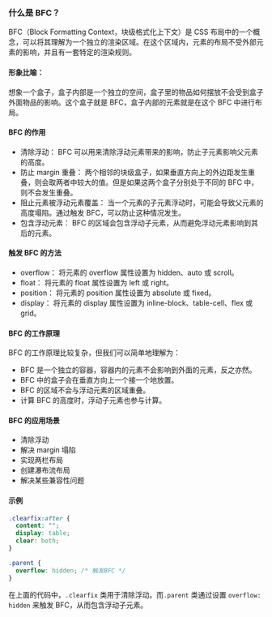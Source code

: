 ### 什么是 BFC？

BFC（Block Formatting Context，块级格式化上下文）是 CSS 布局中的一个概念，可以将其理解为一个独立的渲染区域。在这个区域内，元素的布局不受外部元素的影响，并且有一套特定的渲染规则。

#### 形象比喻：

想象一个盒子，盒子内部是一个独立的空间，盒子里的物品如何摆放不会受到盒子外面物品的影响。这个盒子就是 BFC，盒子内部的元素就是在这个 BFC 中进行布局。

#### BFC 的作用

- 清除浮动： BFC 可以用来清除浮动元素带来的影响，防止子元素影响父元素的高度。
- 防止 margin 重叠： 两个相邻的块级盒子，如果垂直方向上的外边距发生重叠，则会取两者中较大的值。但是如果这两个盒子分别处于不同的 BFC 中，则不会发生重叠。
- 阻止元素被浮动元素覆盖： 当一个元素的子元素浮动时，可能会导致父元素的高度塌陷。通过触发 BFC，可以防止这种情况发生。
- 包含浮动元素： BFC 的区域会包含浮动子元素，从而避免浮动元素影响到其后的元素。

#### 触发 BFC 的方法

- overflow： 将元素的 overflow 属性设置为 hidden、auto 或 scroll。
- float： 将元素的 float 属性设置为 left 或 right。
- position： 将元素的 position 属性设置为 absolute 或 fixed。
- display： 将元素的 display 属性设置为 inline-block、table-cell、flex 或 grid。

#### BFC 的工作原理

BFC 的工作原理比较复杂，但我们可以简单地理解为：

- BFC 是一个独立的容器，容器内的元素不会影响到外面的元素，反之亦然。
- BFC 中的盒子会在垂直方向上一个接一个地放置。
- BFC 的区域不会与浮动元素的区域重叠。
- 计算 BFC 的高度时，浮动子元素也参与计算。

#### BFC 的应用场景

- 清除浮动
- 解决 margin 塌陷
- 实现两栏布局
- 创建瀑布流布局
- 解决某些兼容性问题

#### 示例

```css
.clearfix:after {
  content: "";
  display: table;
  clear: both;
}

.parent {
  overflow: hidden; /* 触发BFC */
}
```

在上面的代码中，`.clearfix` 类用于清除浮动。而`.parent` 类通过设置 `overflow: hidden` 来触发 BFC，从而包含浮动子元素。
